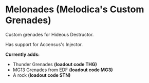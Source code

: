 # Melonades (Melodica's Custom Grenades)
Custom grenades for Hideous Destructor.

Has support for Accensus's Injector.

**Currently adds:**
*  Thunder Grenades **(loadout code THG)**
*  MG13 Grenades from EDF **(loadout code MG3)**
*  A rock **(loadout code STN)**